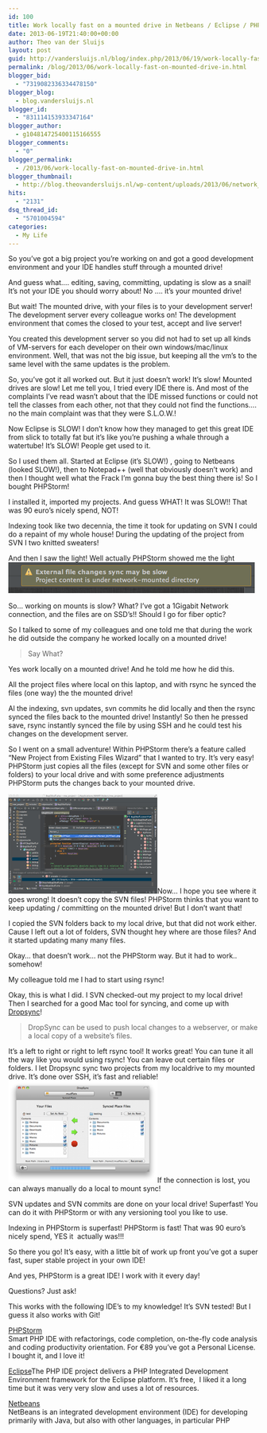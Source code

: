 ```yaml
---
id: 100
title: Work locally fast on a mounted drive in Netbeans / Eclipse / PHPStorm
date: 2013-06-19T21:40:00+00:00
author: Theo van der Sluijs
layout: post
guid: http://vandersluijs.nl/blog/index.php/2013/06/19/work-locally-fast-on-mounted-drive-in/
permalink: /blog/2013/06/work-locally-fast-on-mounted-drive-in.html
blogger_bid:
  - "7319082336334478150"
blogger_blog:
  - blog.vandersluijs.nl
blogger_id:
  - "831114153933347164"
blogger_author:
  - g104814725400115166555
blogger_comments:
  - "0"
blogger_permalink:
  - /2013/06/work-locally-fast-on-mounted-drive-in.html
blogger_thumbnail:
  - http://blog.theovandersluijs.nl/wp-content/uploads/2013/06/network_mounted_directory_may_be_slow_phpstorm-300x37-300x37.png
hits:
  - "2131"
dsq_thread_id:
  - "5701004594"
categories:
  - My Life
---
```

So you&#8217;ve got a big project you&#8217;re working on and got a good development environment and your IDE handles stuff through a mounted drive!

And guess what&#8230;. editing, saving, committing, updating is slow as a snail! It&#8217;s not your IDE you should worry about! No &#8230;. it&#8217;s your mounted drive!  
<!--more-->

But wait! The mounted drive, with your files is to your development server! The development server every colleague&nbsp;works on! The development environment that comes the closed to your test, accept and live server!

You created this development server so you did not had to set up all kinds of VM-servers for each developer on their own windows/mac/linux environment. Well, that was not the big issue, but keeping all the vm&#8217;s to the same level with the same updates is the problem.

So, you&#8217;ve got it all worked out. But it just doesn&#8217;t work! It&#8217;s slow! Mounted drives are slow! Let me tell you, I tried every IDE there is. And most of the complaints I&#8217;ve read wasn&#8217;t about that the IDE missed functions or could not tell the classes from each other, not that they could not find the functions&#8230;. no the main complaint was that they were S.L.O.W.!

Now Eclipse is SLOW! I don&#8217;t know how they managed to get this great IDE from slick to totally fat but it&#8217;s like you&#8217;re pushing a whale through a watertube! It&#8217;s SLOW! People get used to it.

So I used them all. Started at Eclipse (it&#8217;s SLOW!) , going to Netbeans (looked SLOW!), then to Notepad++ (well that obviously doesn&#8217;t work) and then I thought well what the Frack I&#8217;m gonna buy the best thing there is! So I bought PHPStorm!

I installed it, imported my projects. And guess WHAT! It was SLOW!! That was 90 euro&#8217;s nicely spend, NOT!

Indexing took like two decennia, the time it took for updating on SVN I could do a repaint of my whole house! During the updating of the project from SVN I two knitted sweaters!

And then I saw the light! Well actually PHPStorm showed me the light![<img alt="network_mounted_directory_may_be_slow_phpstorm" class="alignleft size-medium wp-image-870" height="37" src="/images/2013/06/network_mounted_directory_may_be_slow_phpstorm-300x37-300x37.png" width="300" />](/images/2013/06/network_mounted_directory_may_be_slow_phpstorm-300x37.png)

So&#8230; working on mounts is slow? What? I&#8217;ve got a&nbsp;1Gigabit Network connection, and the files are on SSD&#8217;s!! Should I go for fiber optic?

So I talked to some of my colleagues and one told me that during the work he did outside the company he worked locally on a mounted drive!

> Say What?

Yes work locally on a mounted drive! And he told me how he did this.

All the project files where local on this laptop, and with rsync he synced the files (one way) the the mounted drive!

Al the indexing, svn updates, svn commits he did locally and then the rsync synced the files back to the mounted drive! Instantly! So then he pressed save, rsync instantly synced the file by using SSH and he could test his changes on the development server.

So I went on a small adventure! Within PHPStorm there&#8217;s a feature called &#8220;New Project from Existing Files Wizard&#8221; that I wanted to try.&nbsp;It&#8217;s very easy! PHPStorm just copies all the files (except for SVN and some other files or folders) to your local drive and with some preference adjustments PHPStorm puts the changes back to your mounted drive.

[<img alt="phpstorm" class="alignright size-medium wp-image-872" height="200" src="/images/2013/06/phpstorm-300x200-300x200.png" width="300" />](/images/2013/06/phpstorm-300x200.png)Now&#8230; I hope you see where it goes wrong! It doesn&#8217;t copy the SVN files! PHPStorm thinks that you want to keep updating / committing on the mounted drive! But I don&#8217;t want that!

I copied the SVN folders back to my local drive, but that did not work either. Cause I left out a lot of folders, SVN&nbsp;thought hey where are those files? And it started updating many many files.

Okay&#8230; that doesn&#8217;t work&#8230; not the PHPStorm way. But it had to work.. somehow!

My colleague told me I had to start using rsync!

Okay, this is what I did. I SVN checked-out my project to my local drive! Then I searched for a good Mac tool for syncing, and come up with <a href="http://www.mudflatsoftware.com/dropsync.html" target="_blank" title="Syncing Files">Dropsync</a>!

> DropSync can be used to push local changes to a webserver, or make a local copy of a website&#8217;s files.

It&#8217;s a left to right or right to left rsync tool! It works great! You can tune it all the way like you would using rsync! You can leave out certain files or folders. I let Dropsync sync two projects from my localdrive to my mounted drive. It&#8217;s done over SSH, it&#8217;s fast and reliable!  
[<img alt="MainScreen_Syncing_500" class="alignleft size-medium wp-image-873" height="205" src="/images/2013/06/MainScreen_Syncing_500-300x205-300x205.png" width="300" />](/images/2013/06/MainScreen_Syncing_500-300x205.png)If the connection is lost, you can always manually do a local to mount sync!

SVN updates and SVN commits are done on your local drive! Superfast! You can do it with PHPStorm or with any versioning tool you like to use.

Indexing in PHPStorm is superfast! PHPStorm is fast!&nbsp;That was 90 euro&#8217;s nicely spend, YES it &nbsp;actually was!!!

So there you go! It&#8217;s easy, with a little bit of work up front you&#8217;ve got a super fast, super stable project in your own IDE!

And yes, PHPStorm is a great IDE! I work with it every day!

Questions? Just ask!

This works with the following IDE&#8217;s to my knowledge! It&#8217;s SVN tested! But I guess it also works with Git!

<a href="http://www.jetbrains.com/phpstorm/" target="_blank" title="PHP IDE for developing smarter, not harder">PHPStorm</a>  
Smart PHP IDE with refactorings, code completion, on-the-fly code analysis and coding productivity orientation. For&nbsp;€89 you&#8217;ve got a Personal License. I bought it, and I love it!

<a href="http://www.eclipse.org/" target="_blank" title="A project aiming to provide a universal toolset for development. ">Eclipse</a>The PHP IDE project delivers a PHP Integrated Development Environment framework for the Eclipse platform. It&#8217;s free, &nbsp;I liked it a long time but it was very very slow and uses a lot of resources.

<a href="https://netbeans.org/" target="_blank" title="Fully-featured Java IDE written completely in Java, with many modules available, such as: debugger, form editor, object browser, CVS, emacs">Netbeans</a>  
NetBeans&nbsp;is an integrated development environment (IDE) for developing primarily with Java, but also with other languages, in particular PHP